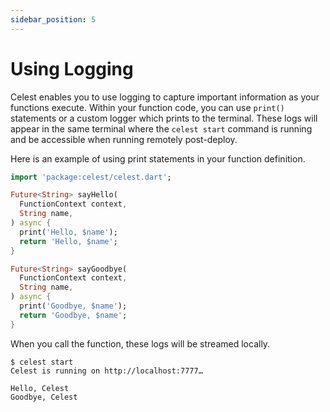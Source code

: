 ```yaml
---
sidebar_position: 5
---
```


# Using Logging

Celest enables you to use logging to capture important information as your functions execute. Within your function code, you can use `print()` statements or a custom logger which prints to the terminal. These logs will appear in the same terminal where the `celest start` command is running and be accessible when running remotely post-deploy.

Here is an example of using print statements in your function definition.

```dart
import 'package:celest/celest.dart';

Future<String> sayHello(
  FunctionContext context, 
  String name,
) async {
  print('Hello, $name');
  return 'Hello, $name';
}

Future<String> sayGoodbye(
  FunctionContext context, 
  String name,
) async {
  print('Goodbye, $name');
  return 'Goodbye, $name';
}
```

When you call the function, these logs will be streamed locally.

```shell
$ celest start
Celest is running on http://localhost:7777…

Hello, Celest
Goodbye, Celest
```